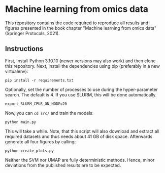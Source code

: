 # Machine learning from omics data

This repository contains the code required to reproduce all results and figures presented in the book chapter "Machine learning from omics data" (Springer Protocols, 2021).

## Instructions

First, install Python 3.10.10 (newer versions may also work) and then clone this repository. Next, install the dependencies using pip (preferably in a new virtualenv):

````shell
pip install -r requirements.txt
````

Optionally, set the number of processes to use during the hyper-parameter search. The default is 4. If you use SLURM, this will be done automatically.

````shell
export SLURM_CPUS_ON_NODE=20
````

Now, you can `cd src/` and train the models:
````shell
python main.py
````

This will take a while. Note, that this script will also download and extract all required datasets and thus needs about 41 GB of disk space. Afterwards generate all four figures by calling:

````shell
python create_plots.py
````

Neither the SVM nor UMAP are fully deterministic methods. Hence, minor deviations from the published results are to be expected.